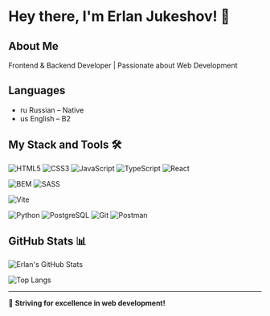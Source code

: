 # Hey there, I'm Erlan Jukeshov! 👋

## About Me
Frontend & Backend Developer | Passionate about Web Development

## Languages
- ru Russian – Native
- us English – B2

## My Stack and Tools 🛠

![HTML5](https://img.shields.io/badge/-HTML5-E34F26?style=flat-square&logo=html5&logoColor=white)
![CSS3](https://img.shields.io/badge/-CSS3-1572B6?style=flat-square&logo=css3)
![JavaScript](https://img.shields.io/badge/-JavaScript-F7DF1E?style=flat-square&logo=javascript&logoColor=black)
![TypeScript](https://img.shields.io/badge/-TypeScript-007ACC?style=flat-square&logo=typescript)
![React](https://img.shields.io/badge/-React-61DAFB?style=flat-square&logo=react&logoColor=black)
<!--![Vue.js](https://img.shields.io/badge/-Vue.js-4FC08D?style=flat-square&logo=vue.js&logoColor=white)-->
<!--!![Angular](https://img.shields.io/badge/-Angular-DD0031?style=flat-square&logo=angular&logoColor=white)-->
<!--!![Node.js](https://img.shields.io/badge/-Node.js-339933?style=flat-square&logo=node.js&logoColor=white)-->
<!--!![Next.js](https://img.shields.io/badge/-Next.js-000000?style=flat-square&logo=nextdotjs)-->
<!--!![Nest.js](https://img.shields.io/badge/-Nest.js-E0234E?style=flat-square&logo=nestjs&logoColor=white)-->
<!--!![Redux](https://img.shields.io/badge/-Redux-764ABC?style=flat-square&logo=redux)-->
![BEM](https://img.shields.io/badge/-BEM-000000?style=flat-square&logo=bem&logoColor=white)
![SASS](https://img.shields.io/badge/-SASS-CC6699?style=flat-square&logo=sass&logoColor=white)
<!--!![Tailwind CSS](https://img.shields.io/badge/-Tailwind%20CSS-38B2AC?style=flat-square&logo=tailwind-css&logoColor=white)-->
<!--!![Notion](https://img.shields.io/badge/-Notion-000000?style=flat-square&logo=notion&logoColor=white)-->
<!--!![Webpack](https://img.shields.io/badge/-Webpack-8DD6F9?style=flat-square&logo=webpack&logoColor=black)-->
![Vite](https://img.shields.io/badge/-Vite-646CFF?style=flat-square&logo=vite&logoColor=white)

![Python](https://img.shields.io/badge/-Python-3776AB?style=flat-square&logo=python&logoColor=white)
![PostgreSQL](https://img.shields.io/badge/-PostgreSQL-336791?style=flat-square&logo=postgresql)
![Git](https://img.shields.io/badge/-Git-F05032?style=flat-square&logo=git)
![Postman](https://img.shields.io/badge/-Postman-FF6C37?style=flat-square&logo=postman&logoColor=white)

## GitHub Stats 📊

![Erlan's GitHub Stats](https://github-readme-stats.vercel.app/api?username=jukeshov-erlan&show_icons=true&theme=radical)

![Top Langs](https://github-readme-stats.vercel.app/api/top-langs/?username=jukeshov-erlan&layout=compact&theme=radical)

---
🚀 **Striving for excellence in web development!**
